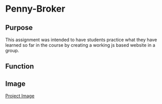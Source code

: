# Penny-Broker

## Purpose
This assignment was intended to have students practice what they have learned so far in the course by creating a working js based website in a group.

## Function


## Image
[Project Image](https://github.com/josephmartin721/Penny-Broker/blob/main/assets/Penny-Broker-Image.jpg)
